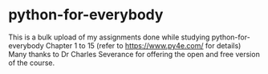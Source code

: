# python-for-everybody

This is a bulk upload of my assignments done while studying python-for-everybody Chapter 1 to 15 (refer to https://www.py4e.com/ for details) Many thanks to Dr Charles Severance for offering the open and free version of the course.
